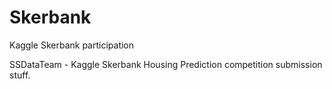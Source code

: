 # Skerbank
Kaggle Skerbank participation

SSDataTeam - Kaggle Skerbank Housing Prediction competition submission stuff.
